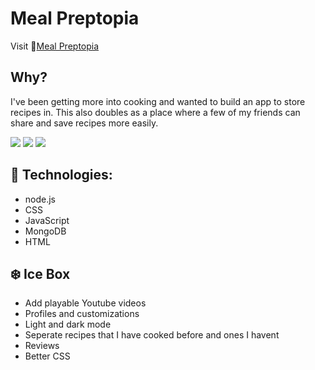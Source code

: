 # Meal Preptopia

Visit 🚀[Meal Preptopia](https://meal-preptopia.herokuapp.com/)

## Why?
I've been getting more into cooking and wanted to build an app to store recipes in. This also doubles as a place where a few of my friends can share and save recipes more easily.

![](https://i.imgur.com/Bt5VEHn.png)
![](https://i.imgur.com/Or31YC3.png)
![](https://i.imgur.com/kDTHm4C.png)

## 💾 Technologies:
- node.js
- CSS
- JavaScript
- MongoDB
- HTML

## ❄️ Ice Box
- Add playable Youtube videos
- Profiles and customizations
- Light and dark mode
- Seperate recipes that I have cooked before and ones I havent
- Reviews
- Better CSS